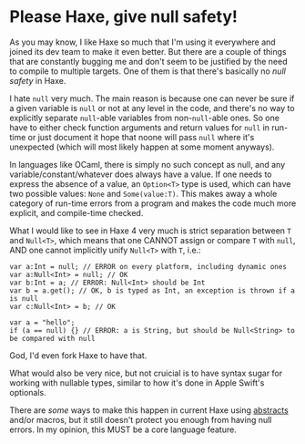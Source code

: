 # Please Haxe, give null safety!

As you may know, I like Haxe so much that I'm using it everywhere and joined its dev team to make it even better. But there are a couple of things that are constantly bugging me and don't seem to be justified by the need to compile to multiple targets. One of them is that there's basically no *null safety* in Haxe.

I hate `null` very much. The main reason is because one can never be sure if a given variable is `null` or not at any level in the code, and there's no way to explicitly separate `null`-able variables from non-`null`-able ones. So one have to either check function arguments and return values for `null` in run-time or just document it hope that noone will pass `null` where it's unexpected (which will most likely happen at some moment anyways).

In languages like OCaml, there is simply no such concept as null, and any variable/constant/whatever does always have a value. If one needs to express the absence of a value, an `Option<T>` type is used, which can have two possible values: `None` and `Some(value:T)`. This makes away a whole category of run-time errors from a program and makes the code much more explicit, and compile-time checked.

What I would like to see in Haxe 4 very much is strict separation between `T` and `Null<T>`, which means that one CANNOT assign or compare `T` with `null`, AND one cannot implicitly unify `Null<T>` with `T`, i.e.:

    var a:Int = null; // ERROR on every platform, including dynamic ones
    var a:Null<Int> = null; // OK
    var b:Int = a; // ERROR: Null<Int> should be Int
    var b = a.get(); // OK, b is typed as Int, an exception is thrown if a is null
    var c:Null<Int> = b; // OK
    
    var a = "hello";
    if (a == null) {} // ERROR: a is String, but should be Null<String> to be compared with null

God, I'd even fork Haxe to have that.

What would also be very nice, but not cruicial is to have syntax sugar for working with nullable types, similar to how it's done in Apple Swift's optionals.

There are *some* ways to make this happen in current Haxe using [abstracts](https://bitbucket.org/waneck/taurine-core/src/e7063b660655522b362359e283cdd0d9609ec59e/src/taurine/Option.hx?at=master) and/or macros, but it still doesn't protect you enough from having null errors. In my opinion, this MUST be a core language feature.
